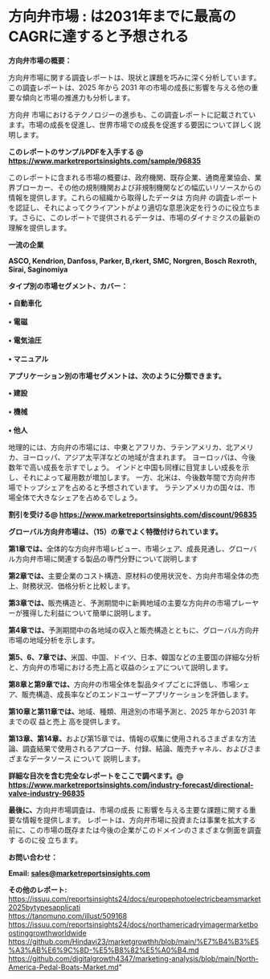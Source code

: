 # 方向弁市場 : は2031年までに最高のCAGRに達すると予想される

<strong><b>方向弁市場の概要：</b></strong>

方向弁市場に関する調査レポートは、現状と課題を巧みに深く分析しています。この調査レポートは、2025 年から 2031 年の市場の成長に影響を与える他の重要な傾向と市場の推進力も分析します。

方向弁 市場におけるテクノロジーの進歩も、この調査レポートに記載されています。市場の成長を促進し、世界市場での成長を促進する要因について詳しく説明します。

<strong>このレポートのサンプルPDFを入手する @ <a href=https://www.marketreportsinsights.com/sample/96835>https://www.marketreportsinsights.com/sample/96835</a></strong>

このレポートに含まれる市場の概要は、政府機関、既存企業、通商産業協会、業界ブローカー、その他の規制機関および非規制機関などの幅広いリソースからの情報を提供します。これらの組織から取得したデータは 方向弁 の調査レポートを認証し、それによってクライアントがより適切な意思決定を行うのに役立ちます。さらに、このレポートで提供されるデータは、市場のダイナミクスの最新の理解を提供します。

<strong>一流の企業</strong>

<strong><b>ASCO, Kendrion, Danfoss, Parker, B,rkert, SMC, Norgren, Bosch Rexroth, Sirai, Saginomiya</b></strong>

<strong><b>タイプ別の市場セグメント、カバー：</b></strong>

<strong>• 自動車化<br><br>• 電磁<br><br>• 電気油圧<br><br>• マニュアル</strong>

<strong><b>アプリケーション別の市場セグメントは、次のように分類できます。</b></strong>

<strong>• 建設<br><br>• 機械<br><br>• 他人</strong>

 地理的には、方向弁の市場には、中東とアフリカ、ラテンアメリカ、北アメリカ、ヨーロッパ、アジア太平洋などの地域が含まれます。 ヨーロッパは、今後数年で高い成長を示すでしょう。 インドと中国も同様に目覚ましい成長を示し、それによって雇用数が増加します。 一方、北米は、今後数年間で方向弁市場でトップシェアを占めると予想されています。 ラテンアメリカの国々は、市場全体で大きなシェアを占めるでしょう。

<strong>割引を受ける@ <a href=https://www.marketreportsinsights.com/discount/96835>https://www.marketreportsinsights.com/discount/96835</a></strong>

<strong><b>グローバル方向弁市場は、（15）の章でよく特徴付けられています。</b></strong>

<strong><b>第</b></strong><strong><b>1章では、</b></strong>全体的な方向弁市場レビュー、市場シェア、成長見通し、グローバル方向弁市場に関連する製品の専門分野について説明します

<strong><b>第2章では、</b></strong>主要企業のコスト構造、原材料の使用状況を、方向弁市場全体の売上、財務状況、価格分析と比較します。

<strong><b>第3章では、</b></strong>販売構造と、予測期間中に新興地域の主要な方向弁の市場プレーヤーが獲得した利益について簡単に説明します。

<strong><b>第4章では、</b></strong>予測期間中の各地域の収入と販売構造とともに、グローバル方向弁市場の地域分析を示します。

<strong><b>第5、6、7章では、</b></strong>米国、中国、ドイツ、日本、韓国などの主要国の詳細な分析と、方向弁の市場における売上高と収益のシェアについて説明します。

<strong><b>第8章と第9章では、</b></strong>方向弁の市場全体を製品タイプごとに評価し、市場シェア、販売構造、成長率などのエンドユーザーアプリケーションを評価します。

<strong><b>第10章と第11章では、</b></strong>地域、種類、用途別の市場予測と、2025 年から2031 年までの収 益と売上 高を提供します。

<strong><b>第13章、第14章、</b></strong>および第15章では、情報の収集に使用されるさまざまな方法論、調査結果で使用されるアプローチ、付録、結論、販売チャネル、およびさまざまなデータソース について 説明します。

<strong>詳細な目次を含む完全なレポートをここで調べます。@ <a href=https://www.marketreportsinsights.com/industry-forecast/directional-valve-industry-96835>https://www.marketreportsinsights.com/industry-forecast/directional-valve-industry-96835</a></strong>

<strong><b>最後に、</b></strong>方向弁市場調査は、市場の成長 に影響を</a>与える主要な課題に関する重要な情報を提供します。 レポートは、方向弁市場に投資または事業を拡大する前に、この市場の既存または今後の企業がこのドメインのさまざまな側面を調査す るのに役 立ちます。

<strong><b>お問い合わせ：</b></strong>

<strong>Email: </strong><a href=mailto:sales@marketreportsinsights.com><strong>sales@marketreportsinsights.com</strong></a>

<strong>その他のレポート:</strong>
<br>
<a href=https://issuu.com/reportsinsights24/docs/europephotoelectricbeamsmarket2025bytypesapplicati>https://issuu.com/reportsinsights24/docs/europephotoelectricbeamsmarket2025bytypesapplicati</a>
<br>
<a href=https://tanomuno.com/illust/509168>https://tanomuno.com/illust/509168</a>
<br>
<a href=https://issuu.com/reportsinsights24/docs/northamericadryimagermarketboostinggrowthworldwide>https://issuu.com/reportsinsights24/docs/northamericadryimagermarketboostinggrowthworldwide</a>
<br>
<a href=https://github.com/Hindavi23/marketgrowthh/blob/main/%E7%B4%B3%E5%A3%AB%E6%9C%8D-%E5%B8%82%E5%A0%B4.md>https://github.com/Hindavi23/marketgrowthh/blob/main/%E7%B4%B3%E5%A3%AB%E6%9C%8D-%E5%B8%82%E5%A0%B4.md</a>
<br>
<a href=https://github.com/digitalgrowth4347/marketing-analysis/blob/main/North-America-Pedal-Boats-Market.md>https://github.com/digitalgrowth4347/marketing-analysis/blob/main/North-America-Pedal-Boats-Market.md</a>"
